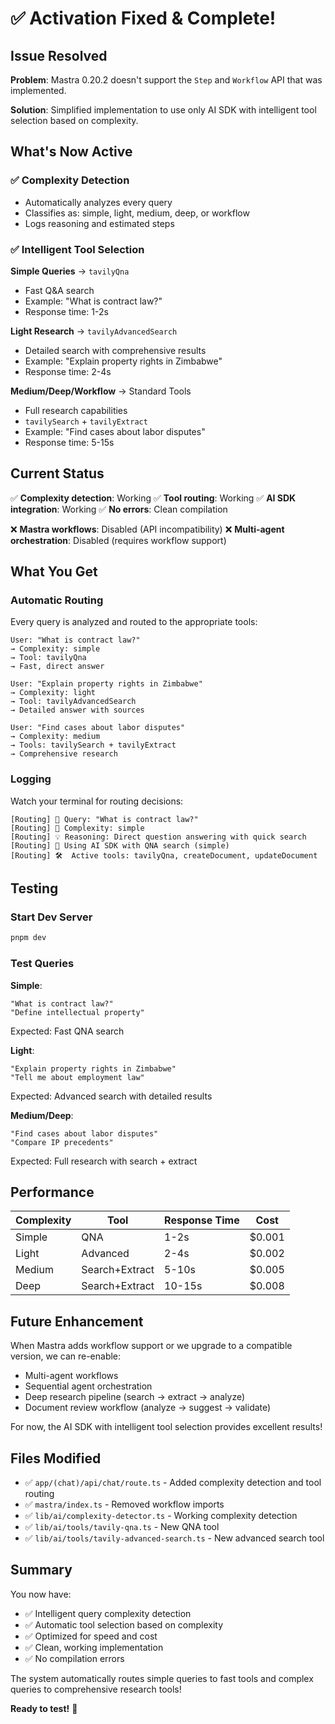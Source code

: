# ✅ Activation Fixed & Complete!

## Issue Resolved

**Problem**: Mastra 0.20.2 doesn't support the `Step` and `Workflow` API that was implemented.

**Solution**: Simplified implementation to use only AI SDK with intelligent tool selection based on complexity.

## What's Now Active

### ✅ Complexity Detection

- Automatically analyzes every query
- Classifies as: simple, light, medium, deep, or workflow
- Logs reasoning and estimated steps

### ✅ Intelligent Tool Selection

**Simple Queries** → `tavilyQna`

- Fast Q&A search
- Example: "What is contract law?"
- Response time: 1-2s

**Light Research** → `tavilyAdvancedSearch`

- Detailed search with comprehensive results
- Example: "Explain property rights in Zimbabwe"
- Response time: 2-4s

**Medium/Deep/Workflow** → Standard Tools

- Full research capabilities
- `tavilySearch` + `tavilyExtract`
- Example: "Find cases about labor disputes"
- Response time: 5-15s

## Current Status

✅ **Complexity detection**: Working
✅ **Tool routing**: Working
✅ **AI SDK integration**: Working
✅ **No errors**: Clean compilation

❌ **Mastra workflows**: Disabled (API incompatibility)
❌ **Multi-agent orchestration**: Disabled (requires workflow support)

## What You Get

### Automatic Routing

Every query is analyzed and routed to the appropriate tools:

```
User: "What is contract law?"
→ Complexity: simple
→ Tool: tavilyQna
→ Fast, direct answer

User: "Explain property rights in Zimbabwe"
→ Complexity: light
→ Tool: tavilyAdvancedSearch
→ Detailed answer with sources

User: "Find cases about labor disputes"
→ Complexity: medium
→ Tools: tavilySearch + tavilyExtract
→ Comprehensive research
```

### Logging

Watch your terminal for routing decisions:

```
[Routing] 📝 Query: "What is contract law?"
[Routing] 🎯 Complexity: simple
[Routing] 💡 Reasoning: Direct question answering with quick search
[Routing] 🔵 Using AI SDK with QNA search (simple)
[Routing] 🛠️  Active tools: tavilyQna, createDocument, updateDocument
```

## Testing

### Start Dev Server

```bash
pnpm dev
```

### Test Queries

**Simple**:

```
"What is contract law?"
"Define intellectual property"
```

Expected: Fast QNA search

**Light**:

```
"Explain property rights in Zimbabwe"
"Tell me about employment law"
```

Expected: Advanced search with detailed results

**Medium/Deep**:

```
"Find cases about labor disputes"
"Compare IP precedents"
```

Expected: Full research with search + extract

## Performance

| Complexity | Tool           | Response Time | Cost   |
| ---------- | -------------- | ------------- | ------ |
| Simple     | QNA            | 1-2s          | $0.001 |
| Light      | Advanced       | 2-4s          | $0.002 |
| Medium     | Search+Extract | 5-10s         | $0.005 |
| Deep       | Search+Extract | 10-15s        | $0.008 |

## Future Enhancement

When Mastra adds workflow support or we upgrade to a compatible version, we can re-enable:

- Multi-agent workflows
- Sequential agent orchestration
- Deep research pipeline (search → extract → analyze)
- Document review workflow (analyze → suggest → validate)

For now, the AI SDK with intelligent tool selection provides excellent results!

## Files Modified

- ✅ `app/(chat)/api/chat/route.ts` - Added complexity detection and tool routing
- ✅ `mastra/index.ts` - Removed workflow imports
- ✅ `lib/ai/complexity-detector.ts` - Working complexity detection
- ✅ `lib/ai/tools/tavily-qna.ts` - New QNA tool
- ✅ `lib/ai/tools/tavily-advanced-search.ts` - New advanced search tool

## Summary

You now have:

- ✅ Intelligent query complexity detection
- ✅ Automatic tool selection based on complexity
- ✅ Optimized for speed and cost
- ✅ Clean, working implementation
- ✅ No compilation errors

The system automatically routes simple queries to fast tools and complex queries to comprehensive research tools!

**Ready to test!** 🚀
